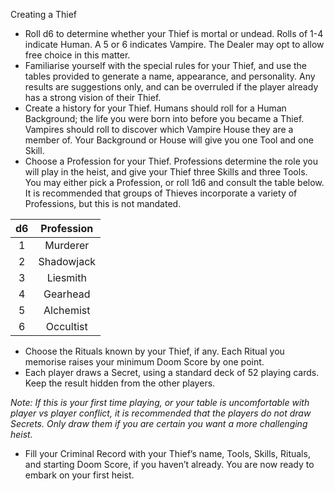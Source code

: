 Creating a Thief
*  Roll d6 to determine whether your Thief is mortal or undead. Rolls of 1-4 indicate Human. A 5 or 6 indicates Vampire. The Dealer may opt to allow free choice in this matter.
* Familiarise yourself with the special rules for your Thief, and use the tables provided to generate a name, appearance, and personality. Any results are suggestions only, and can be overruled if the player already has a strong vision of their Thief.
* Create a history for your Thief. Humans should roll for a Human Background; the life you were born into before you became a Thief. Vampires should roll to discover which Vampire House they are a member of. Your Background or House will give you one Tool and one Skill.
* Choose a Profession for your Thief. Professions determine the role you will play in the heist, and give your Thief three Skills and three Tools. You may either pick a Profession, or roll 1d6 and consult the table below. It is recommended that groups of Thieves incorporate a variety of Professions, but this is not mandated.  

| d6  | Profession  |
|:-: |:-:|
| 1 | Murderer |        
| 2 | Shadowjack |      
| 3 | Liesmith |   
| 4 | Gearhead |
| 5 | Alchemist |
| 6 | Occultist |  
     
*  Choose the Rituals known by your Thief, if any. Each Ritual you memorise raises your minimum Doom Score by one point. 
* Each player draws a Secret, using a standard deck of 52 playing cards. Keep the result hidden from the other players.  

*Note: If this is your first time playing, or your table is uncomfortable with player vs player conflict, it is recommended that the players do not draw Secrets. Only draw them if you are certain you want a more challenging heist.*   

* Fill your Criminal Record with your Thief’s name, Tools, Skills, Rituals, and starting Doom Score, if you haven’t already. You are now ready to embark on your first heist. 
